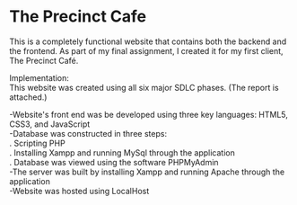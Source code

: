 # The Precinct Cafe  
This is a completely functional website that contains both the backend and the frontend. As part of my final assignment, I created it for my first client, The Precinct Café.

Implementation: <br>
This website was created using all six major SDLC phases. (The report is attached.)<br>

-Website's front end was be developed using three key languages: HTML5, CSS3, and JavaScript<br>
-Database was constructed in three steps:<br>
  . Scripting PHP <br>
  . Installing Xampp and running MySql through the application<br>
  . Database was viewed using the software PHPMyAdmin<br>
-The server was built by installing Xampp and running Apache through the application<br>
-Website was hosted using LocalHost <br>

